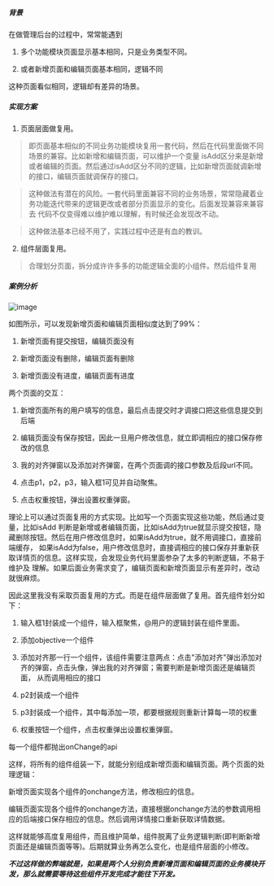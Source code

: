##### 背景
在做管理后台的过程中，常常能遇到

1. 多个功能模块页面显示基本相同，只是业务类型不同。

2. 或者新增页面和编辑页面基本相同，逻辑不同

这种页面看似相同，逻辑却有差异的场景。

##### 实现方案

1. 页面层面做复用。
>即页面基本相似的不同业务功能模块复用一套代码，然后在代码里面做不同场景的兼容。比如新增和编辑页面，可以维护一个变量
isAdd区分来是新增或者编辑的页面。然后通过isAdd区分不同的逻辑，比如新增页面就调新增的接口，编辑页面就调保存的接口。


>这种做法有潜在的风险。一套代码里面兼容不同的业务场景，常常隐藏着业务功能迭代带来的逻辑更改或者部分页面显示的变化。后面发现兼容来兼容去
代码不仅变得难以维护难以理解，有时候还会发现改不动。

>这种做法基本已经不用了，实践过程中还是有血的教训。


2. 组件层面复用。
> 合理划分页面，拆分成许许多多的功能逻辑全面的小组件。然后组件复用

##### 案例分析

![image](https://github.com/lizuncong/Front-End-Development-Notes/blob/master/resource/pageVsComponent.jpg)

如图所示，可以发现新增页面和编辑页面相似度达到了99%：

1. 新增页面有提交按钮，编辑页面没有

2. 新增页面没有删除，编辑页面有删除

3. 新增页面没有进度，编辑页面有进度

两个页面的交互：

1. 新增页面所有的用户填写的信息，最后点击提交时才调接口把这些信息提交到后端

2. 编辑页面没有保存按钮，因此一旦用户修改信息，就立即调相应的接口保存修改的信息

3. 我的对齐弹窗以及添加对齐弹窗，在两个页面调的接口参数及后段url不同。

4. 点击p1，p2，p3，输入框1可见并自动聚焦。

5. 点击权重按钮，弹出设置权重弹窗。

理论上可以通过页面复用的方式实现。比如写一个页面实现这些功能，然后通过变量，比如isAdd
判断是新增或者编辑页面，比如isAdd为true就显示提交按钮，隐藏删除按钮。然后在用户修改信息时，如果isAdd为true，就不用调接口，直接前端缓存，
如果isAdd为false，用户修改信息时，直接调相应的接口保存并重新获取详情页的信息。这样实现，会发现业务代码里面参杂了太多的判断逻辑，不易于维护及
理解。如果后面业务需求变了，编辑页面和新增页面显示有差异时，改动就很麻烦。

因此这里我没有采取页面复用的方式。而是在组件层面做了复用。首先组件划分如下：

1. 输入框1封装成一个组件，输入框聚焦，@用户的逻辑封装在组件里面。

2. 添加objective一个组件

3. 添加对齐那一行一个组件，该组件需要注意两点：点击"添加对齐"弹出添加对齐的弹窗，点击头像，弹出我的对齐弹窗；需要判断是新增页面还是编辑页面，
从而调用相应的接口

4. p2封装成一个组件

5. p3封装成一个组件，其中每添加一项，都要根据规则重新计算每一项的权重

6. 权重按钮一个组件，点击权重弹出设置权重弹窗。

每一个组件都抛出onChange的api

这样，将所有的组件组装一下，就能分别组成新增页面和编辑页面。两个页面的处理逻辑：

新增页面实现各个组件的onchange方法，修改相应的信息。

编辑页面实现各个组件的onchange方法，直接根据onchange方法的参数调用相应的后端接口保存相应的信息。然后调用详情接口重新获取详情数据。


这样就能够高度复用组件，而且维护简单，组件脱离了业务逻辑判断(即判断新增页面还是编辑页面等等)。后期就算业务再怎么变化，也是组件层面的小修改。

***不过这样做的弊端就是，如果是两个人分别负责新增页面和编辑页面的业务模块开发，那么就需要等待这些组件开发完成才能往下开发。***
